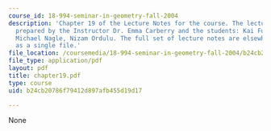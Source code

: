 ```yaml
---
course_id: 18-994-seminar-in-geometry-fall-2004
description: 'Chapter 19 of the Lecture Notes for the course. The lecture notes were
  prepared by the Instructor Dr. Emma Carberry and the students: Kai Fung, David Glasser,
  Michael Nagle, Nizam Ordulu. The full set of lecture notes are elsewhere available
  as a single file.'
file_location: /coursemedia/18-994-seminar-in-geometry-fall-2004/b24cb20786f79412d897afb455d19d17_chapter19.pdf
file_type: application/pdf
layout: pdf
title: chapter19.pdf
type: course
uid: b24cb20786f79412d897afb455d19d17

---
```

None